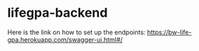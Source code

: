 # lifegpa-backend

Here is the link on how to set up the endpoints: https://bw-life-gpa.herokuapp.com/swagger-ui.html#/
